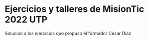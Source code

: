 # Ejercicios y talleres de MisionTic 2022 UTP

Solucion a los ejercicios que propuso el formador César Díaz


